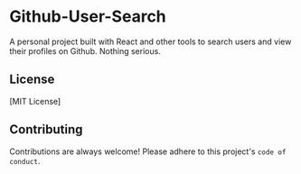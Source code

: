 # Github-User-Search

A personal project built with React and other tools to search users and view their profiles on Github. Nothing serious.

## License

[MIT License]

## Contributing

Contributions are always welcome!
Please adhere to this project's `code of conduct`.
